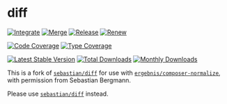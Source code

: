 # diff

[![Integrate](https://github.com/localheinz/diff/workflows/Integrate/badge.svg)](https://github.com/localheinz/diff/actions)
[![Merge](https://github.com/localheinz/diff/workflows/Merge/badge.svg)](https://github.com/localheinz/diff/actions)
[![Release](https://github.com/localheinz/diff/workflows/Release/badge.svg)](https://github.com/localheinz/diff/actions)
[![Renew](https://github.com/localheinz/diff/workflows/Renew/badge.svg)](https://github.com/localheinz/diff/actions)

[![Code Coverage](https://codecov.io/gh/localheinz/diff/branch/main/graph/badge.svg)](https://codecov.io/gh/localheinz/diff)
[![Type Coverage](https://shepherd.dev/github/localheinz/diff/coverage.svg)](https://shepherd.dev/github/localheinz/diff)

[![Latest Stable Version](https://poser.pugx.org/localheinz/diff/v/stable)](https://packagist.org/packages/localheinz/diff)
[![Total Downloads](https://poser.pugx.org/localheinz/diff/downloads)](https://packagist.org/packages/localheinz/diff)
[![Monthly Downloads](http://poser.pugx.org/localheinz/diff/d/monthly)](https://packagist.org/packages/localheinz/diff)

This is a fork of [`sebastian/diff`](https://github.com/sebastianbergmann/diff) for use with [`ergebnis/composer-normalize`](https://github.com/ergebnis/composer-normalize), with permission from Sebastian Bergmann.

Please use [`sebastian/diff`](https://github.com/sebastianbergmann/diff) instead.
